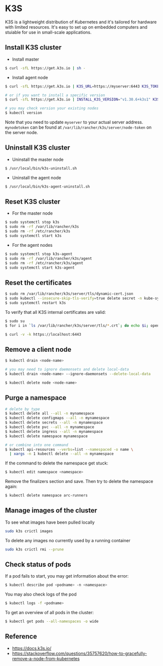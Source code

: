 # K3S

K3S is a lightweight distribution of Kubernetes and it's tailored for hardware with limited resources. It's easy to set up on embedded computers and stuiable for use in small-scale applications.

## Install K3S cluster

* Install master

```bash
$ curl -sfL https://get.k3s.io | sh -
```

* Install agent node

```bash
$ curl -sfL https://get.k3s.io | K3S_URL=https://myserver:6443 K3S_TOKEN=mynodetoken sh -

# or if you want to install a specific version 
$ curl -sfL https://get.k3s.io | INSTALL_K3S_VERSION="v1.30.6+k3s1" K3S_URL=https://myserver:6443 K3S_TOKEN=mynodetoken sh -

# you may check version your existing nodes
$ kubectl version
```

Note that you need to update `myserver` to your actual server address. `mynodetoken` can be found at `/var/lib/rancher/k3s/server/node-token` on the server node.

## Uninstall K3S cluster

* Uninstall the master node

```bash
$ /usr/local/bin/k3s-uninstall.sh
```

* Uninstall the agent node

```bash
$ /usr/local/bin/k3s-agent-uninstall.sh
```

## Reset K3S cluster

* For the master node

```bash
$ sudo systemctl stop k3s
$ sudo rm -rf /var/lib/rancher/k3s
$ sudo rm -rf /etc/rancher/k3s
$ sudo systemctl start k3s
```

* For the agent nodes

```bash
$ sudo systemctl stop k3s-agent
$ sudo rm -rf /var/lib/rancher/k3s/agent
$ sudo rm -rf /etc/rancher/k3s/agent
$ sudo systemctl start k3s-agent
```

## Reset the certificates

```bash
$ sudo rm /var/lib/rancher/k3s/server/tls/dynamic-cert.json
$ sudo kubectl --insecure-skip-tls-verify=true delete secret -n kube-system k3s-serving
$ sudo systemctl restart k3s
```

To verify that all K3S internal certificates are valid:

```bash
$ sudo su
$ for i in `ls /var/lib/rancher/k3s/server/tls/*.crt`; do echo $i; openssl x509 -enddate -noout -in $i; done

$ curl -v -k https://localhost:6443
```

## Remove a client node

```bash
$ kubectl drain <node-name>

# you may need to ignore daemonsets and delete local-data
$ kubectl drain <node-name> --ignore-daemonsets --delete-local-data

$ kubectl delete node <node-name>
```

## Purge a namespace

```bash
# delete by type
$ kubectl delete all --all -n mynamespace
$ kubectl delete configmaps --all -n mynamespace
$ kubectl delete secrets --all -n mynamespace
$ kubectl delete pvc --all -n mynamespace
$ kubectl delete ingress --all -n mynamespace
$ kubectl delete namespace mynamespace

# or combine into one command
$ kubectl api-resources --verbs=list --namespaced -o name \
  | xargs -n 1 kubectl delete --all -n mynamespace
```

If the command to delete the namespace get stuck:

```bash
$ kubectl edit namespace <namespace>
```

Remove the finalizers section and save. Then try to delete the namespace again:

```bash
$ kubectl delete namespace arc-runners
```

## Manage images of the cluster

To see what images have been pulled locally

```bash
sudo k3s crictl images 
```

To delete any images no currently used by a running container

```bash
sudo k3s crictl rmi --prune 
```

## Check status of pods

If a pod fails to start, you may get information about the error:

```bash
$ kubectl describe pod <podname> -n <namespace>
```

You may also check logs of the pod


```bash
$ kubectl logs -f <podname>
```

To get an overview of all pods in the cluster:

```bash
$ kubectl get pods --all-namespaces -o wide
```


## Reference

* https://docs.k3s.io/
* https://stackoverflow.com/questions/35757620/how-to-gracefully-remove-a-node-from-kubernetes